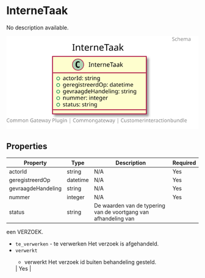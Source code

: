 # InterneTaak

No description available.

![Class Diagram](docs/schema/klant.interneTaak.svg)

## Properties

| Property | Type | Description | Required |
|----------|------|-------------|----------|
| actorId | string | N/A | Yes |
| geregistreerdOp | datetime | N/A | Yes |
| gevraagdeHandeling | string | N/A | Yes |
| nummer | integer | N/A | Yes |
| status | string | De waarden van de typering van de voortgang van afhandeling van

 een VERZOEK.<body><ul><li>`te_verwerken` - te verwerken Het verzoek is afgehandeld.</li><li>`verwerkt`

 - verwerkt Het verzoek id buiten behandeling gesteld.</li></ul></body> | Yes |
